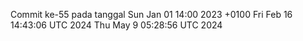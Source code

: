 Commit ke-55 pada tanggal Sun Jan 01 14:00 2023 +0100
Fri Feb 16 14:43:06 UTC 2024
Thu May  9 05:28:56 UTC 2024
